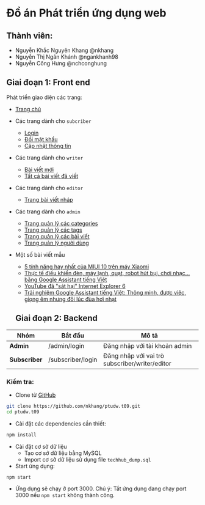 # Đồ án Phát triển ứng dụng web

## Thành viên:

- Nguyễn Khắc Nguyên Khang @nkhang
- Nguyễn Thị Ngân Khánh @ngankhanh98
- Nguyễn Công Hưng @nchconghung

## Giai đoạn 1: Front end

Phát triển giao diện các trang:

- [Trang chủ](http://localhost:3000/)
- Các trang dành cho `subcriber`
  - [Login](http://localhost:3000/subscriber/login)
  - [Đổi mật khẩu](http://localhost:3000/subscriber/change-password)
  - [Cập nhật thông tin](http://localhost:3000/subscriber/update-info)
- Các trang dành cho `writer`
  - [Bài viết mới](http://localhost:3000/writer/editor)
  - [Tất cả bài viết đã viết](http://localhost:3000/writer/articles)
- Các trang dành cho `editor`
  - [Trang bài viết nháp](http://localhost:3000/editor/drafts)
- Các trang dành cho `admin`
  - [Trang quản lý các categories](http://localhost:3000/admin/categories)
  - [Trang quản lý các tags](http://localhost:3000/admin/tags)
  - [Trang quản lý các bài viết](http://localhost:3000/admin/drafts)
  - [Trang quản lý người dùng](http://localhost:3000/admin/users)
- Một số bài viết mẫu
  - [5 tính năng hay nhất của MIUI 10 trên máy Xiaomi](http://localhost:3000/article/article-1)
  - [Thực tế điều khiển đèn, máy lạnh, quạt, robot hút bụi, chơi nhạc... bằng Google Assistant tiếng Việt](http://localhost:3000/article/article-2)
  - [YouTube đã "sát hại" Internet Explorer 6 ](http://localhost:3000/article/article-3)
  - [Trải nghiệm Google Assistant tiếng Việt: Thông minh, được việc, giọng êm nhưng đôi lúc đùa hơi nhạt](http://localhost:3000/article/article-4)

  ## Giai đoạn 2: Backend
|Nhóm|Bắt đầu|Mô tả|
|------|-----|-----|
|**Admin**|/admin/login|Đăng nhập với tài khoản admin|
|**Subscriber**|/subscriber/login|Đăng nhập với vai trò subscriber/writer/editor

### Kiểm tra:

- Clone từ [GitHub](https://github.com/nkhang/ptudw.t09)

```bash
git clone https://github.com/nkhang/ptudw.t09.git
cd ptudw.t09
```

- Cài đặt các dependencies cần thiết:

```bash
npm install
```
- Cài đặt cơ sở dữ liệu
    - Tạo cơ sở dữ liệu bằng MySQL
    - Import cơ sở dữ liệu sử dụng file `techhub_dump.sql`
- Start ứng dụng:

```bash
npm start
```

- Ứng dụng sẽ chạy ở port 3000. Chú ý: Tắt ứng dụng đang chạy port 3000 nếu `npm start` không thành công.
